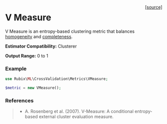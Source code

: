 <span style="float:right;"><a href="https://github.com/RubixML/RubixML/blob/master/src/CrossValidation/Metrics/VMeasure.php">[source]</a></span>

# V Measure
V Measure is an entropy-based clustering metric that balances [homogeneity](homogeneity.md) and [completeness](completeness.md).

**Estimator Compatibility:** Clusterer

**Output Range:** 0 to 1

### Example
```php
use Rubix\ML\CrossValidation\Metrics\VMeasure;

$metric = new VMeasure();
```

### References
>- A. Rosenberg et al. (2007). V-Measure: A conditional entropy-based external cluster evaluation measure.